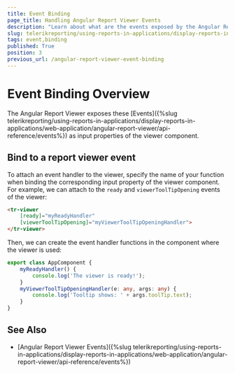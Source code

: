 ```yaml
---
title: Event Binding
page_title: Handling Angular Report Viewer Events
description: "Learn about what are the events exposed by the Angular Report Viewer and how to attach event handlers to these events."
slug: telerikreporting/using-reports-in-applications/display-reports-in-applications/web-application/angular-report-viewer/event-binding
tags: event,binding
published: True
position: 3
previous_url: /angular-report-viewer-event-binding
---
```


# Event Binding Overview

The Angular Report Viewer exposes these [Events]({%slug telerikreporting/using-reports-in-applications/display-reports-in-applications/web-application/angular-report-viewer/api-reference/events%}) as input properties of the viewer component.

## Bind to a report viewer event

To attach an event handler to the viewer, specify the name of your function when binding the corresponding input property of the viewer component. For example, we can attach to the `ready` and `viewerToolTipOpening` events of the viewer:

````HTML
<tr-viewer
	[ready]="myReadyHandler"
	[viewerToolTipOpening]="myViewerToolTipOpeningHandler">
</tr-viewer>
````

Then, we can create the event handler functions in the component where the viewer is used: 

````TypeScript
export class AppComponent {
	myReadyHandler() {
		console.log('The viewer is ready!');
	}
	myViewerToolTipOpeningHandler(e: any, args: any) {
		console.log('Tooltip shows: ' + args.toolTip.text);
	}
}
````

## See Also

* [Angular Report Viewer Events]({%slug telerikreporting/using-reports-in-applications/display-reports-in-applications/web-application/angular-report-viewer/api-reference/events%})
